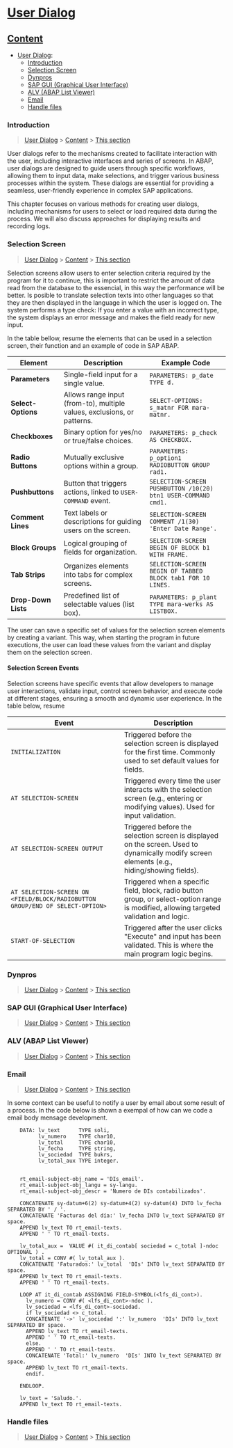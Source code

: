 # [User Dialog](#User)


## [Content](#content)

- [User Dialog](User.md):
    - [Introduction](#introduction)
    - [Selection Screen](#SS)
    - [Dynpros](#Dynpros)
    - [SAP GUI (Graphical User Interface)](#interface)
    - [ALV (ABAP List Viewer)](#alv)
    - [Email](#email)
    - [Handle files](#files)
      

### Introduction

> [User Dialog](#User) > [Content](#content) > [This section](#Introduction)

User dialogs refer to the mechanisms created to facilitate interaction with the user, including interactive interfaces and series of screens. In ABAP, user dialogs are designed to guide users through specific workflows, allowing them to input data, make selections, and trigger various business processes within the system. These dialogs are essential for providing a seamless, user-friendly experience in complex SAP applications.

This chapter focuses on various methods for creating user dialogs, including mechanisms for users to select or load required data during the process. We will also discuss approaches for displaying results and recording logs.


### Selection Screen 

> [User Dialog](#User) > [Content](#content) > [This section](#SS)

Selection screens allow users to enter selection criteria required by the program for it to continue, this is important to 
restrict the amount of data read from the database to the essencial, in this way the performance will be better.
Is posible to translate selection texts into other languages so that they are then displayed in the language in which the user is logged on. The system performs a type check: If you enter a value with an incorrect type, the system displays an error message and makes the field ready for new input. 

In the table bellow, resume the elements that can be used in a selection screen, their function and an example of code in SAP ABAP.


| **Element**        | **Description**                                                                                     | **Example Code**                                          |
|--------------------|-----------------------------------------------------------------------------------------------------|-----------------------------------------------------------|
| **Parameters**     | Single-field input for a single value.                                                              | `PARAMETERS: p_date TYPE d.`                              |
| **Select-Options** | Allows range input (from-to), multiple values, exclusions, or patterns.                             | `SELECT-OPTIONS: s_matnr FOR mara-matnr.`                 |
| **Checkboxes**     | Binary option for yes/no or true/false choices.                                                     | `PARAMETERS: p_check AS CHECKBOX.`                        |
| **Radio Buttons**  | Mutually exclusive options within a group.                                                          | `PARAMETERS: p_option1 RADIOBUTTON GROUP rad1.`           |
| **Pushbuttons**    | Button that triggers actions, linked to `USER-COMMAND` event.                                       | `SELECTION-SCREEN PUSHBUTTON /10(20) btn1 USER-COMMAND cmd1.` |
| **Comment Lines**  | Text labels or descriptions for guiding users on the screen.                                        | `SELECTION-SCREEN COMMENT /1(30) 'Enter Date Range'.`     |
| **Block Groups**   | Logical grouping of fields for organization.                                                        | `SELECTION-SCREEN BEGIN OF BLOCK b1 WITH FRAME.`          |
| **Tab Strips**     | Organizes elements into tabs for complex screens.                                                   | `SELECTION-SCREEN BEGIN OF TABBED BLOCK tab1 FOR 10 LINES.` |
| **Drop-Down Lists**| Predefined list of selectable values (list box).                                                    | `PARAMETERS: p_plant TYPE mara-werks AS LISTBOX.`         |


The user can save a specific set of values for the selection screen elements by creating a variant. This way, when starting the program in future executions, the user can load these values from the variant and display them on the selection screen.


#### Selection Screen Events 

Selection screens have specific events that allow developers to manage user interactions, validate input, control screen behavior, and execute code at different stages, ensuring a smooth and dynamic user experience. In the table below, resume


| **Event**                                         | **Description**                                                                                                      |
|---------------------------------------------------|----------------------------------------------------------------------------------------------------------------------|
| `INITIALIZATION`                                  | Triggered before the selection screen is displayed for the first time. Commonly used to set default values for fields. |
| `AT SELECTION-SCREEN`                             | Triggered every time the user interacts with the selection screen (e.g., entering or modifying values). Used for input validation. |
| `AT SELECTION-SCREEN OUTPUT`                      | Triggered before the selection screen is displayed on the screen. Used to dynamically modify screen elements (e.g., hiding/showing fields). |
| `AT SELECTION-SCREEN ON <FIELD/BLOCK/RADIOBUTTON GROUP/END OF SELECT-OPTION>` | Triggered when a specific field, block, radio button group, or select-option range is modified, allowing targeted validation and logic. |
| `START-OF-SELECTION`                              | Triggered after the user clicks "Execute" and input has been validated. This is where the main program logic begins.   |


### Dynpros

> [User Dialog](#User) > [Content](#content) > [This section](#Dynpros)

### SAP GUI (Graphical User Interface)

> [User Dialog](#User) > [Content](#content) > [This section](#interface)

### ALV (ABAP List Viewer)

> [User Dialog](#User) > [Content](#content) > [This section](#alv)

### Email

> [User Dialog](#User) > [Content](#content) > [This section](#email)

In some context can be useful to notify a user by email about some result of a process. In the code below is shown a exempal of how can we code a email body mensage development. 

```` abap
    DATA: lv_text      TYPE soli,
          lv_numero    TYPE char10,
          lv_total     TYPE char10,
          lv_fecha     TYPE string,
          lv_sociedad  TYPE bukrs,
          lv_total_aux TYPE integer.


    rt_email-subject-obj_name = 'DIs_email'.
    rt_email-subject-obj_langu = sy-langu.
    rt_email-subject-obj_descr = 'Numero de DIs contabilizados'.

    CONCATENATE sy-datum+6(2) sy-datum+4(2) sy-datum(4) INTO lv_fecha SEPARATED BY ' / '.
    CONCATENATE 'Facturas del día:' lv_fecha INTO lv_text SEPARATED BY space.
    APPEND lv_text TO rt_email-texts.
    APPEND ' ' TO rt_email-texts.

    lv_total_aux =  VALUE #( it_di_contab[ sociedad = c_total ]-ndoc OPTIONAL ) .
    lv_total = CONV #( lv_total_aux ).
    CONCATENATE 'Faturados:' lv_total  'DIs' INTO lv_text SEPARATED BY space.
    APPEND lv_text TO rt_email-texts.
    APPEND ' ' TO rt_email-texts.

    LOOP AT it_di_contab ASSIGNING FIELD-SYMBOL(<lfs_di_cont>).
      lv_numero = CONV #( <lfs_di_cont>-ndoc ).
      lv_sociedad = <lfs_di_cont>-sociedad.
      if lv_sociedad <> c_total.
      CONCATENATE '->' lv_sociedad ':' lv_numero  'DIs' INTO lv_text SEPARATED BY space.
      APPEND lv_text TO rt_email-texts.
      APPEND ' ' TO rt_email-texts.
      else.
      APPEND ' ' TO rt_email-texts.
      CONCATENATE 'Total:' lv_numero  'DIs' INTO lv_text SEPARATED BY space.
      APPEND lv_text TO rt_email-texts.
      endif.

    ENDLOOP.

    lv_text = 'Saludo.'.
    APPEND lv_text TO rt_email-texts.

```` 

### Handle files

> [User Dialog](#User) > [Content](#content) > [This section](#files)

